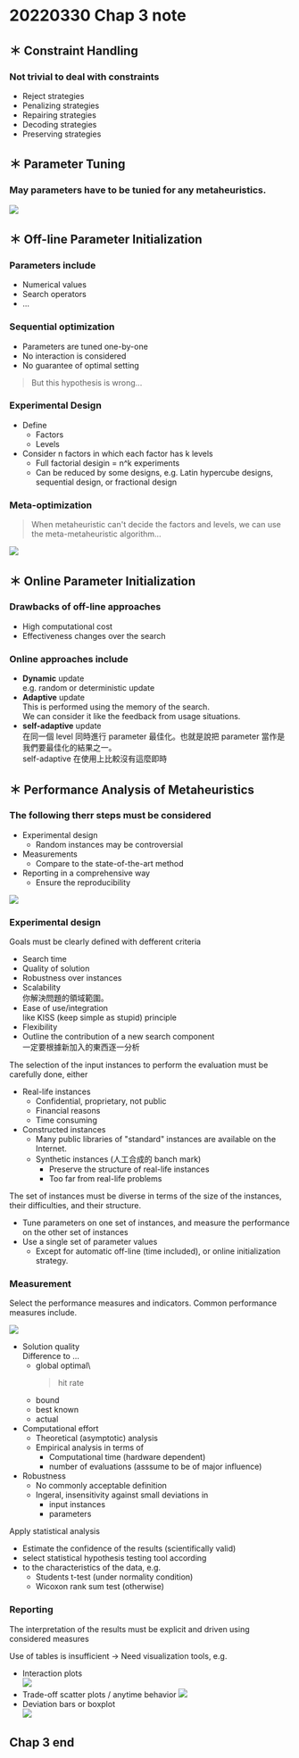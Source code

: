 # 20220330 Chap 3 note

## ＊ Constraint Handling

### Not trivial to deal with constraints

* Reject strategies
* Penalizing strategies
* Repairing strategies
* Decoding strategies
* Preserving strategies

## ＊ Parameter Tuning

### May parameters have to be tunied for any metaheuristics.

![](/images/metaheuristic-class-20220330-chap3-note/2022-03-30-19-08-44.png)

## ＊ Off-line Parameter Initialization

### Parameters include

* Numerical values
* Search operators
* ...

### Sequential optimization

* Parameters are tuned one-by-one
* No interaction is considered
* No guarantee of optimal setting
  
> But this hypothesis is wrong...

### Experimental Design

* Define
  * Factors
  * Levels
* Consider n factors in which each factor has k levels
  * Full factorial desigin = n^k experiments
  * Can be reduced by some designs, e.g. Latin hypercube designs, sequential design, or fractional design

### Meta-optimization

> When metaheuristic can't decide the factors and levels, we can use the meta-metaheuristic algorithm...

![](/images/metaheuristic-class-20220330-chap3-note/2022-03-30-19-16-59.png)


## ＊ Online Parameter Initialization

### Drawbacks of off-line approaches

* High computational cost
* Effectiveness changes over the search

### Online approaches include

* **Dynamic** update\
    e.g. random or deterministic update
* **Adaptive** update\
    This is performed using the memory of the search.\
    We can consider it like the feedback from usage situations.
* **self-adaptive** update\
    在同一個 level 同時進行 parameter 最佳化。也就是說把 parameter 當作是我們要最佳化的結果之一。\
    self-adaptive 在使用上比較沒有這麼即時

## ＊ Performance Analysis of Metaheuristics

### The following therr steps must be considered

* Experimental design
  * Random instances may be controversial
* Measurements
  * Compare to the state-of-the-art method
* Reporting in a comprehensive way
  * Ensure the reproducibility
  
![](/images/metaheuristic-class-20220330-chap3-note/2022-03-30-19-30-30.png)


### Experimental design

Goals must be clearly defined with defferent criteria

* Search time
* Quality of solution
* Robustness over instances
* Scalability\
    你解決問題的領域範圍。
* Ease of use/integration\
    like KISS (keep simple as stupid) principle
* Flexibility
* Outline the contribution of a new search component\
    一定要根據新加入的東西逐一分析

The selection of the input instances to perform the evaluation must be carefully done, either

* Real-life instances
  * Confidential, proprietary, not public
  * Financial reasons
  * Time consuming
* Constructed instances
  * Many public libraries of "standard" instances are available on the Internet.
  * Synthetic instances (人工合成的 banch mark)
    * Preserve the structure of real-life instances
    * Too far from real-life problems

The set of instances must be diverse in terms of the size of the instances, their difficulties, and their structure.
* Tune parameters on one set of instances, and measure the performance on the other set of instances
* Use a single set of parameter values
  * Except for automatic off-line (time included), or online initialization strategy.
  

### Measurement

Select the performance measures and indicators. Common performance measures include.

![](/images/metaheuristic-class-20220330-chap3-note/2022-03-30-19-57-46.png)

* Solution quality\
    Difference to ...
  * global optimal\
    > hit rate
  * bound
  * best known
  * actual
* Computational effort
  * Theoretical (asymptotic) analysis
  * Empirical analysis in terms of
    * Computational time (hardware dependent)
    * number of evaluations (asssume to be of major influence)
* Robustness
  * No commonly acceptable definition
  * Ingeral, insensitivity against small deviations in
    * input instances
    * parameters

Apply statistical analysis

* Estimate the confidence of the results (scientifically valid)
* select statistical hypothesis testing tool according
* to the characteristics of the data, e.g.
  * Students t-test (under normality condition)
  * Wicoxon rank sum test (otherwise)


### Reporting

The interpretation of the results must be explicit and driven using considered measures

Use of tables is insufficient -> Need visualization tools, e.g.

* Interaction plots\
    ![](/images/metaheuristic-class-20220330-chap3-note/2022-03-30-20-10-05.png)
* Trade-off scatter plots / anytime behavior
    ![](/images/metaheuristic-class-20220330-chap3-note/2022-03-30-20-10-26.png)
* Deviation bars or boxplot\
    ![](/images/metaheuristic-class-20220330-chap3-note/2022-03-30-20-10-52.png)


## **Chap 3 end**



